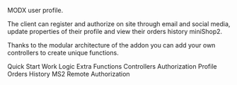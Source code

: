 MODX user profile.

The client can register and authorize on site through email and social media, update properties of their profile and view their orders history miniShop2.

Thanks to the modular architecture of the addon you can add your own controllers to create unique functions.

Quick Start
Work Logic
Extra Functions
Controllers
Authorization
Profile
Orders History MS2
Remote Authorization
